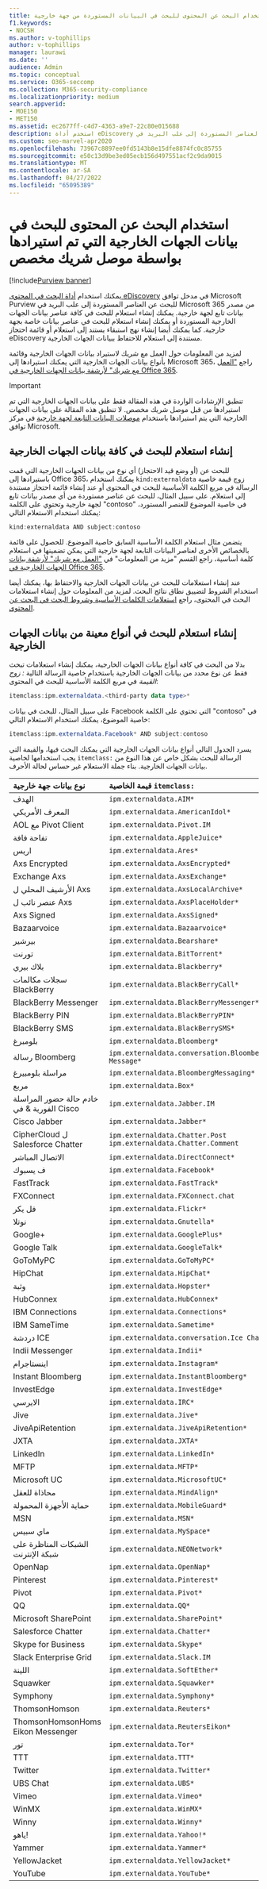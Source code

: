 ```yaml
---
title: استخدام البحث عن المحتوى للبحث في البيانات المستوردة من جهة خارجية
f1.keywords:
- NOCSH
ms.author: v-tophillips
author: v-tophillips
manager: laurawi
ms.date: ''
audience: Admin
ms.topic: conceptual
ms.service: O365-seccomp
ms.collection: M365-security-compliance
ms.localizationpriority: medium
search.appverid:
- MOE150
- MET150
ms.assetid: ec2677ff-c4d7-4363-a9e7-22c80e015688
description: استخدم أداة eDiscovery للبحث عن العناصر المستوردة إلى علب البريد في Microsoft 365 من مصدر بيانات تابع لجهة خارجية عن طريق إنشاء استعلامات.
ms.custom: seo-marvel-apr2020
ms.openlocfilehash: 73967c8897ee0fd5143b8e15dfe8874fc0c85755
ms.sourcegitcommit: e50c13d9be3ed05ecb156d497551acf2c9da9015
ms.translationtype: MT
ms.contentlocale: ar-SA
ms.lasthandoff: 04/27/2022
ms.locfileid: "65095389"
---
```

# <a name="use-content-search-to-search-third-party-data-imported-by-a-custom-partner-connector"></a>استخدام البحث عن المحتوى للبحث في بيانات الجهات الخارجية التي تم استيرادها بواسطة موصل شريك مخصص

[!include[Purview banner](../includes/purview-rebrand-banner.md)]

يمكنك استخدام [أداة البحث في المحتوى eDiscovery](content-search.md) في مدخل توافق Microsoft Purview للبحث عن العناصر المستوردة إلى علب البريد في Microsoft 365 من مصدر بيانات تابع لجهة خارجية. يمكنك إنشاء استعلام للبحث في كافة عناصر بيانات الجهات الخارجية المستوردة أو يمكنك إنشاء استعلام للبحث في عناصر بيانات خاصة بجهة خارجية. كما يمكنك أيضا إنشاء نهج استبقاء يستند إلى استعلام أو قائمة احتجاز eDiscovery مستندة إلى استعلام للاحتفاظ ببيانات الجهات الخارجية.
  
لمزيد من المعلومات حول العمل مع شريك لاستيراد بيانات الجهات الخارجية وقائمة بأنواع بيانات الجهات الخارجية التي يمكنك استيرادها إلى Microsoft 365، راجع ["العمل مع شريك" لأرشفة بيانات الجهات الخارجية في Office 365](work-with-partner-to-archive-third-party-data.md).

> [!IMPORTANT]
> تنطبق الإرشادات الواردة في هذه المقالة فقط على بيانات الجهات الخارجية التي تم استيرادها من قبل موصل شريك مخصص. لا تنطبق هذه المقالة على بيانات الجهات الخارجية التي يتم استيرادها باستخدام [موصلات البيانات التابعة لجهة خارجية](archiving-third-party-data.md#third-party-data-connectors) في مركز توافق Microsoft.
  
## <a name="creating-a-query-to-search-all-third-party-data"></a>إنشاء استعلام للبحث في كافة بيانات الجهات الخارجية

للبحث عن (أو وضع قيد الاحتجاز) أي نوع من بيانات الجهات الخارجية التي قمت باستيرادها إلى Office 365، يمكنك استخدام `kind:externaldata` زوج قيمة خاصية الرسالة في مربع الكلمة الأساسية للبحث في المحتوى أو عند إنشاء قائمة احتجاز مستندة إلى استعلام. على سبيل المثال، للبحث عن عناصر مستوردة من أي مصدر بيانات تابع لجهة خارجية وتحتوي على الكلمة "contoso" في خاصية الموضوع للعنصر المستورد، يمكنك استخدام الاستعلام التالي: 
  
```powershell
kind:externaldata AND subject:contoso
```

يتضمن مثال استعلام الكلمة الأساسية السابق خاصية الموضوع. للحصول على قائمة بالخصائص الأخرى لعناصر البيانات التابعة لجهة خارجية التي يمكن تضمينها في استعلام كلمة أساسية، راجع القسم "مزيد من المعلومات" في ["العمل مع شريك" لأرشفة بيانات الجهات الخارجية في Office 365](work-with-partner-to-archive-third-party-data.md#more-information).
  
عند إنشاء استعلامات للبحث عن بيانات الجهات الخارجية والاحتفاظ بها، يمكنك أيضا استخدام الشروط لتضييق نطاق نتائج البحث. لمزيد من المعلومات حول إنشاء استعلامات البحث في المحتوى، راجع [استعلامات الكلمات الأساسية وشروط البحث في البحث عن المحتوى](keyword-queries-and-search-conditions.md).
  
## <a name="creating-a-query-to-search-specific-types-of-third-party-data"></a>إنشاء استعلام للبحث في أنواع معينة من بيانات الجهات الخارجية

بدلا من البحث في كافة أنواع بيانات الجهات الخارجية، يمكنك إنشاء استعلامات تبحث فقط عن نوع محدد من بيانات الجهات الخارجية باستخدام خاصية الرسالة التالية *: زوج القيمة* في مربع الكلمة الأساسية للبحث في المحتوى:
  
```powershell
itemclass:ipm.externaldata.<third-party data type>* 
```

على سبيل المثال، للبحث في بيانات Facebook التي تحتوي على الكلمة "contoso" في خاصية الموضوع، يمكنك استخدام الاستعلام التالي:
  
```powershell
itemclass:ipm.externaldata.Facebook* AND subject:contoso
```

يسرد الجدول التالي أنواع بيانات الجهات الخارجية التي يمكنك البحث فيها، والقيمة التي يجب استخدامها لخاصية  `itemclass:` الرسالة للبحث بشكل خاص عن هذا النوع من بيانات الجهات الخارجية. بناء جملة الاستعلام غير حساس لحالة الأحرف. 
  
|**نوع بيانات جهة خارجية**|**قيمة الخاصية `itemclass:`**|
|:-----|:-----|
|الهدف  <br/> | `ipm.externaldata.AIM*` <br/> |
|المعرف الأمريكي  <br/> | `ipm.externaldata.AmericanIdol*` <br/> |
|AOL مع Pivot Client  <br/> | `ipm.externaldata.Pivot.IM` <br/> |
|تفاحة فافة  <br/> | `ipm.externaldata.AppleJuice*` <br/> |
|اريس  <br/> | `ipm.externaldata.Ares*` <br/> |
|Axs Encrypted  <br/> | `ipm.externaldata.AxsEncrypted*` <br/> |
|Exchange Axs  <br/> | `ipm.externaldata.AxsExchange*` <br/> |
|الأرشيف المحلي ل Axs  <br/> | `ipm.externaldata.AxsLocalArchive*` <br/> |
|عنصر نائب ل Axs  <br/> | `ipm.externaldata.AxsPlaceHolder*` <br/> |
|Axs Signed  <br/> | `ipm.externaldata.AxsSigned*` <br/> |
|Bazaarvoice  <br/> | `ipm.externaldata.Bazaarvoice*` <br/> |
|بيرشير  <br/> | `ipm.externaldata.Bearshare*` <br/> |
|تورنت  <br/> | `ipm.externaldata.BitTorrent*` <br/> |
|بلاك بيري  <br/> | `ipm.externaldata.Blackberry*` <br/> |
|سجلات مكالمات BlackBerry  <br/> | `ipm.externaldata.BlackBerryCall*` <br/> |
|BlackBerry Messenger  <br/> | `ipm.externaldata.BlackBerryMessenger*` <br/> |
|BlackBerry PIN  <br/> | `ipm.externaldata.BlackBerryPIN*` <br/> |
|BlackBerry SMS  <br/> | `ipm.externaldata.BlackBerrySMS*` <br/> |
|بلومبرغ  <br/> | `ipm.externaldata.Bloomberg*` <br/> |
|رسالة Bloomberg  <br/> | `ipm.externaldata.conversation.Bloomberg Message*` <br/> |
|مراسلة بلومبيرغ  <br/> | `ipm.externaldata.BloombergMessaging*` <br/> |
|مربع  <br/> | `ipm.externaldata.Box*` <br/> |
|خادم حالة حضور المراسلة الفورية &amp; في Cisco  <br/> | `ipm.externaldata.Jabber.IM` <br/> |
|Cisco Jabber  <br/> | `ipm.externaldata.Jabber*` <br/> |
|CipherCloud ل Salesforce Chatter  <br/> | `ipm.externaldata.Chatter.Post` <br/>  `ipm.externaldata.Chatter.Comment` <br/> |
|الاتصال المباشر  <br/> | `ipm.externaldata.DirectConnect*` <br/> |
|ف يسبوك  <br/> | `ipm.externaldata.Facebook*` <br/> |
|FastTrack  <br/> | `ipm.externaldata.FastTrack*` <br/> |
|FXConnect  <br/> | `ipm.externaldata.FXConnect.chat` <br/> |
|فل يكر  <br/> | `ipm.externaldata.Flickr*` <br/> |
|نوتلا  <br/> | `ipm.externaldata.Gnutella*` <br/> |
|Google+  <br/> | `ipm.externaldata.GooglePlus*` <br/> |
|Google Talk  <br/> | `ipm.externaldata.GoogleTalk*` <br/> |
|GoToMyPC  <br/> | `ipm.externaldata.GoToMyPC*` <br/> |
|HipChat  <br/> | `ipm.externaldata.HipChat*` <br/> |
|وثبة  <br/> | `ipm.externaldata.Hopster*` <br/> |
|HubConnex  <br/> | `ipm.externaldata.HubConnex*` <br/> |
|IBM Connections  <br/> | `ipm.externaldata.Connections*` <br/> |
|IBM SameTime  <br/> | `ipm.externaldata.Sametime*` <br/> |
|دردشة ICE  <br/> | `ipm.externaldata.conversation.Ice Chat*` <br/> |
|Indii Messenger  <br/> | `ipm.externaldata.Indii*` <br/> |
|اينستاجرام  <br/> | `ipm.externaldata.Instagram*` <br/> |
|Instant Bloomberg  <br/> | `ipm.externaldata.InstantBloomberg*` <br/> |
|InvestEdge  <br/> | `ipm.externaldata.InvestEdge*` <br/> |
|الايرسي  <br/> | `ipm.externaldata.IRC*` <br/> |
|Jive  <br/> | `ipm.externaldata.Jive*` <br/> |
|JiveApiRetention  <br/> | `ipm.externaldata.JiveApiRetention*` <br/> |
|JXTA  <br/> | `ipm.externaldata.JXTA*` <br/> |
|LinkedIn  <br/> | `ipm.externaldata.LinkedIn*` <br/> |
|MFTP  <br/> | `ipm.externaldata.MFTP*` <br/> |
|Microsoft UC  <br/> | `ipm.externaldata.MicrosoftUC*` <br/> |
|محاذاة للعقل  <br/> | `ipm.externaldata.MindAlign*` <br/> |
|حماية الأجهزة المحمولة  <br/> | `ipm.externaldata.MobileGuard*` <br/> |
|MSN  <br/> | `ipm.externaldata.MSN*` <br/> |
|ماي سبيس  <br/> | `ipm.externaldata.MySpace*` <br/> |
|الشبكات المناظرة على شبكة الإنترنت  <br/> | `ipm.externaldata.NEONetwork*` <br/> |
|OpenNap  <br/> | `ipm.externaldata.OpenNap*` <br/> |
|Pinterest  <br/> | `ipm.externaldata.Pinterest*` <br/> |
|Pivot  <br/> | `ipm.externaldata.Pivot*` <br/> |
|QQ  <br/> | `ipm.externaldata.QQ*` <br/> |
|Microsoft SharePoint  <br/> | `ipm.externaldata.SharePoint*` <br/> |
|Salesforce Chatter  <br/> | `ipm.externaldata.Chatter*` <br/> |
|Skype for Business  <br/> | `ipm.externaldata.Skype*` <br/> |
|Slack Enterprise Grid  <br/> | `ipm.externaldata.Slack.IM` <br/> |
|اللينة  <br/> | `ipm.externaldata.SoftEther*` <br/> |
|Squawker  <br/> | `ipm.externaldata.Squawker*` <br/> |
|Symphony  <br/> | `ipm.externaldata.Symphony*` <br/> |
|ThomsonHomson  <br/> | `ipm.externaldata.Reuters*` <br/> |
| ThomsonHomsonHoms Eikon Messenger  <br/> | `ipm.externaldata.ReutersEikon*` <br/> |
|تور  <br/> | `ipm.externaldata.Tor*` <br/> |
|TTT  <br/> | `ipm.externaldata.TTT*` <br/> |
|Twitter  <br/> | `ipm.externaldata.Twitter*` <br/> |
|UBS Chat  <br/> | `ipm.externaldata.UBS*` <br/> |
|Vimeo  <br/> | `ipm.externaldata.Vimeo*` <br/> |
|WinMX  <br/> | `ipm.externaldata.WinMX*` <br/> |
|Winny  <br/> | `ipm.externaldata.Winny*` <br/> |
|ياهو!  <br/> | `ipm.externaldata.Yahoo!*` <br/> |
|Yammer  <br/> | `ipm.externaldata.Yammer*` <br/> |
|YellowJacket  <br/> | `ipm.externaldata.YellowJacket*` <br/> |
|YouTube  <br/> | `ipm.externaldata.YouTube*` <br/> |
